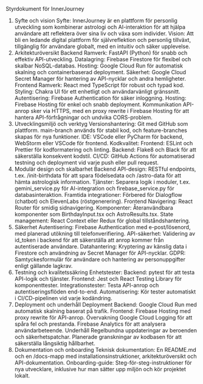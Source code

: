 Styrdokument för InnerJourney
1. Syfte och vision
   Syfte: InnerJourney är en plattform för personlig utveckling som kombinerar astrologi och AI-interaktion för att hjälpa användare att reflektera över sina liv och växa som individer.
   Vision: Att bli en ledande digital plattform för självreflektion och personlig tillväxt, tillgänglig för användare globalt, med en intuitiv och säker upplevelse.
2. Arkitekturöversikt
   Backend
   Ramverk: FastAPI (Python) för snabb och effektiv API-utveckling.
   Datalagring: Firebase Firestore för flexibel och skalbar NoSQL-databas.
   Hosting: Google Cloud Run för automatisk skalning och containerbaserad deployment.
   Säkerhet: Google Cloud Secret Manager för hantering av API-nycklar och andra hemligheter.
   Frontend
   Ramverk: React med TypeScript för robust och typad kod.
   Styling: Chakra UI för ett enhetligt och användarvänligt gränssnitt.
   Autentisering: Firebase Authentication för säker inloggning.
   Hosting: Firebase Hosting för enkel och snabb deployment.
   Kommunikation
   API-anrop sker via HTTPS, med en proxy rewrite i Firebase Hosting för att hantera API-förfrågningar och undvika CORS-problem.
3. Utvecklingsmiljö och verktyg
   Versionshantering: Git med GitHub som plattform. main-branch används för stabil kod, och feature-branches skapas för nya funktioner.
   IDE: VSCode eller PyCharm för backend, WebStorm eller VSCode för frontend.
   Kodkvalitet:
   Frontend: ESLint och Prettier för kodformatering och linting.
   Backend: Flake8 och Black för att säkerställa konsekvent kodstil.
   CI/CD: GitHub Actions för automatiserad testning och deployment vid varje push eller pull request.
4. Modulär design och skalbarhet
   Backend
   API-design: RESTful endpoints, t.ex. /init-birthdata för att spara födelsedata och /astro-data för att hämta astrologisk information.
   Tjänster: Separera logik i moduler, t.ex. gemini_service.py för AI-integration och firebase_service.py för databasinteraktion.
   Framtida integrationer: Förbered för Dialogflow (chatbot) och ElevenLabs (röstgenerering).
   Frontend
   Navigering: React Router för smidig sidnavigering.
   Komponenter: Återanvändbara komponenter som BirthdayInput.tsx och AstroResults.tsx.
   State management: React Context eller Redux för global tillståndshantering.
5. Säkerhet
   Autentisering: Firebase Authentication med e-post/lösenord, med planerad utökning till telefonverifiering.
   API-säkerhet: Validering av id_token i backend för att säkerställa att anrop kommer från autentiserade användare.
   Datahantering: Kryptering av känslig data i Firestore och användning av Secret Manager för API-nycklar.
   GDPR: Samtyckesformulär för användare och hantering av personuppgifter enligt gällande lagkrav.
6. Testning och kvalitetssäkring
   Enhetstester:
   Backend: pytest för att testa API-logik och tjänster.
   Frontend: Jest och React Testing Library för komponenttester.
   Integrationstester: Testa API-anrop och autentiseringsflöden end-to-end.
   Automatisering: Kör tester automatiskt i CI/CD-pipelinen vid varje kodändring.
7. Deployment och underhåll
   Deployment
   Backend: Google Cloud Run med automatisk skalning baserat på trafik.
   Frontend: Firebase Hosting med proxy rewrite för API-anrop.
   Övervakning
   Google Cloud Logging för att spåra fel och prestanda.
   Firebase Analytics för att analysera användarbeteende.
   Underhåll
   Regelbundna uppdateringar av beroenden och säkerhetspatchar.
   Planerade granskningar av kodbasen för att säkerställa långsiktig hållbarhet.
8. Dokumentation och onboarding
   Teknisk dokumentation: En README.md och en /docs-mapp med installationsinstruktioner, arkitekturöversikt och API-dokumentation.
   Onboarding-guide: Steg-för-steg-instruktioner för nya utvecklare, inklusive hur man sätter upp miljön och kör projektet lokalt.
